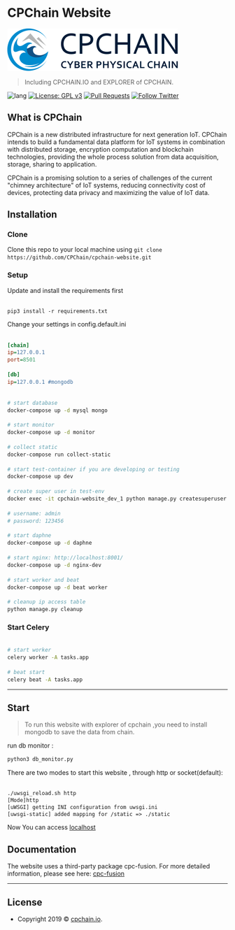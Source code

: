 # CPChain Website

![logo](https://github.com/CPChain/cpchain-website/blob/master/static/img/logo_new.svg)

> Including CPCHAIN.IO and EXPLORER of CPCHAIN.

![lang](https://img.shields.io/badge/language-python3-orange.svg)
[![License: GPL v3](https://img.shields.io/badge/License-GPLv3-blue.svg)](https://www.gnu.org/licenses/gpl-3.0)
[![Pull Requests](https://img.shields.io/bitbucket/pr-raw/cpchain/chain.svg)](https://github.com/CPChain/cpchain-website/pulls)
[![Follow Twitter](https://img.shields.io/twitter/follow/cpchain_io.svg?label=Follow&style=social)](https://twitter.com/intent/follow?screen_name=cpchain_io)

## What is CPChain

CPChain is a new distributed infrastructure for next generation IoT. CPChain intends to build a fundamental data platform for IoT systems in combination with distributed storage, encryption computation and blockchain technologies, providing the whole process solution from data acquisition, storage, sharing to application.

CPChain is a promising solution to a series of challenges of the current "chimney architecture" of IoT systems, reducing connectivity cost of devices, protecting data privacy and maximizing the value of IoT data.

## Installation

### Clone

Clone this repo to your local machine using `git clone https://github.com/CPChain/cpchain-website.git`

### Setup

Update and install the requirements first

```python3

pip3 install -r requirements.txt

```

Change your settings in config.default.ini

```ini

[chain]
ip=127.0.0.1
port=8501

[db]
ip=127.0.0.1 #mongodb

```

```bash

# start database
docker-compose up -d mysql mongo

# start monitor
docker-compose up -d monitor

# collect static
docker-compose run collect-static

# start test-container if you are developing or testing
docker-compose up dev

# create super user in test-env
docker exec -it cpchain-website_dev_1 python manage.py createsuperuser

# username: admin
# password: 123456

# start daphne
docker-compose up -d daphne

# start nginx: http://localhost:8001/
docker-compose up -d nginx-dev

# start worker and beat
docker-compose up -d beat worker

# cleanup ip access table
python manage.py cleanup

```

### Start Celery

```bash

# start worker
celery worker -A tasks.app

# beat start
celery beat -A tasks.app

```

---

## Start

> To run this website with explorer of cpchain ,you need to install mongodb to save the data from chain.

run db monitor :

```python
python3 db_monitor.py
```

There are two modes to start this website , through http or socket(default):

```shell

./uwsgi_reload.sh http
[Mode]http
[uWSGI] getting INI configuration from uwsgi.ini
[uwsgi-static] added mapping for /static => ./static

```

Now You can access [localhost](http://127.0.0.1:8000/)

## Documentation

The website uses a third-party package cpc-fusion. For more detailed information, please see here:
[cpc-fusion](https://docs.cpchain.io/api/cpc_fusion.html)

---

## License

- Copyright 2019 © [cpchain.io](https://cpchain.io).
